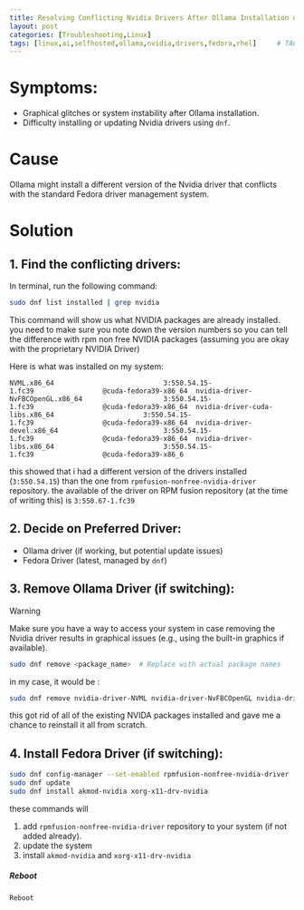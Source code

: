 ```yaml
---
title: Resolving Conflicting Nvidia Drivers After Ollama Installation on Fedora 39
layout: post
categories: [Troubleshooting,Linux]
tags: [linux,ai,selfhosted,ollama,nvidia,drivers,fedora,rhel]     # TAG names should always be lowercase
---
```


# Symptoms:

* Graphical glitches or system instability after Ollama installation.
* Difficulty installing or updating Nvidia drivers using `dnf`.

# Cause
Ollama might install a different version of the Nvidia driver that conflicts with the standard Fedora driver management system.

# Solution

## 1. **Find the conflicting drivers:**

In terminal, run the following command:
```bash
sudo dnf list installed | grep nvidia
```
This command will show us what NVIDIA packages are already installed. you need to make sure you note down the version numbers so you can tell the difference with rpm non free NVIDIA packages (assuming you are okay with the proprietary NVIDIA Driver)

Here is what was installed on my system:
```
NVML.x86_64                           3:550.54.15-1.fc39                 @cuda-fedora39-x86_64  nvidia-driver-NvFBCOpenGL.x86_64                    3:550.54.15-1.fc39                 @cuda-fedora39-x86_64  nvidia-driver-cuda-libs.x86_64                      3:550.54.15-1.fc39                 @cuda-fedora39-x86_64  nvidia-driver-devel.x86_64                          3:550.54.15-1.fc39                 @cuda-fedora39-x86_64  nvidia-driver-libs.x86_64                           3:550.54.15-1.fc39                 @cuda-fedora39-x86_6
```

this showed that i had a different version of the drivers installed (``3:550.54.15``) than the one from `rpmfusion-nonfree-nvidia-driver` repository. the available of the driver on RPM fusion repository (at the time of writing  this) is `3:550.67-1.fc39`

## **2. Decide on Preferred Driver:**

- Ollama driver (if working, but potential update issues)
- Fedora Driver (latest, managed by `dnf`)

## **3. Remove Ollama Driver (if switching):**

>[!Warning]
>Make sure you have a way to access your system in case removing the Nvidia driver results in graphical issues (e.g., using the built-in graphics if available).

```bash
sudo dnf remove <package_name>  # Replace with actual package names
```

in my case, it would be :
```bash
sudo dnf remove nvidia-driver-NVML nvidia-driver-NvFBCOpenGL nvidia-driver-cuda-libs nvidia-driver-devel nvidia-driver-libs
```
this got rid of all of the existing NVIDA packages installed and gave me a chance to reinstall it all from scratch.

## **4. Install Fedora Driver (if switching):**

```bash
sudo dnf config-manager --set-enabled rpmfusion-nonfree-nvidia-driver
sudo dnf update
sudo dnf install akmod-nvidia xorg-x11-drv-nvidia
```
these commands will
1. add `rpmfusion-nonfree-nvidia-driver` repository to your system (if not added already).
2. update the system
3. install `akmod-nvidia` and `xorg-x11-drv-nvidia`

##### Reboot

```bash
Reboot
```
